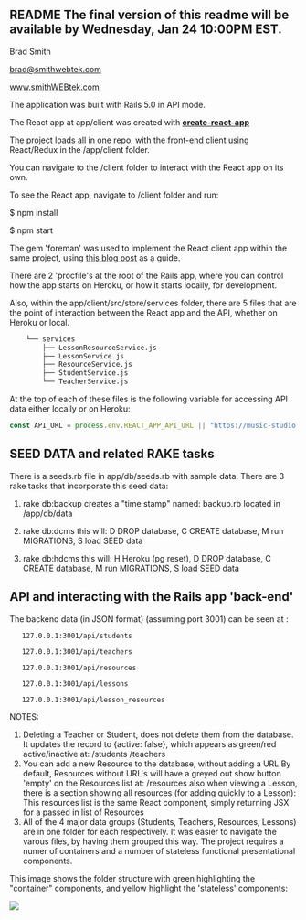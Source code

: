 ## README The final version of this readme will be available by Wednesday, Jan 24 10:00PM EST.

Brad Smith 

brad@smithwebtek.com

www.smithWEBtek.com

The application was built with Rails 5.0 in API mode.

The React app at app/client was created with [**create-react-app**](https://github.com/facebook/create-react-app)

The project loads all in one repo, with the front-end client using React/Redux in the /app/client folder.

You can navigate to the /client folder to interact with the React app on its own.

To see the React app, navigate to /client folder and run:

$ npm install

$ npm start


The gem 'foreman' was used to implement the React client app within the same project, using [this blog post](https://www.fullstackreact.com/articles/how-to-get-create-react-app-to-work-with-your-rails-api/) as a guide. 

There are 2 'procfile's at the root of the Rails app, where you can control how the app starts on Heroku, or how it starts locally, for development. 

Also, within the app/client/src/store/services folder, there are 5 files that are the point of interaction between the React app and the API, whether on Heroku or local.

```bash
    └── services
        ├── LessonResourceService.js
        ├── LessonService.js
        ├── ResourceService.js
        ├── StudentService.js
        └── TeacherService.js
```

At the top of each of these files is the following variable for accessing API data either locally or on Heroku:

```javascript
const API_URL = process.env.REACT_APP_API_URL || "https://music-studio.herokuapp.com/api"
```
 

## SEED DATA and related RAKE tasks
There is a seeds.rb file in app/db/seeds.rb with sample data.
There are 3 rake tasks that incorporate this seed data:

1.  rake db:backup
    creates a "time stamp" named: backup<time as number>.rb
    located in /app/db/data

2.  rake db:dcms
    this will: D DROP database, C CREATE database, M run MIGRATIONS, S load SEED data

3.  rake db:hdcms
    this will: H Heroku (pg reset), D DROP database, C CREATE database, M run MIGRATIONS, S load SEED data

## API and interacting with the Rails app 'back-end'
The backend data (in JSON format) (assuming port 3001) can be seen at :

       127.0.0.1:3001/api/students

       127.0.0.1:3001/api/teachers

       127.0.0.1:3001/api/resources

       127.0.0.1:3001/api/lessons

       127.0.0.1:3001/api/lesson_resources
	

NOTES: 

1.  Deleting a Teacher or Student, does not delete them from the database.
    It updates the record to {active: false}, which appears as green/red active/inactive at:
      /students
      /teachers
2.  You can add a new Resource to the database, without adding a URL
    By default, Resources without URL's will have a greyed out show button 'empty' on the Resources list at:
      /resources
      also when viewing a Lesson, there is a section showing all resources (for adding quickly to a Lesson):
      This resources list is the same React component, simply returning JSX for a passed in list of Resources
3.  All of the 4 major data groups (Students, Teachers, Resources, Lessons) are in one folder for each respectively. It was easier to navigate the varous files, by having them grouped this way. 
The project requires a numer of containers and a number of stateless functional presentational components. 

This image shows the folder structure with green highlighting the "container" components, and yellow highlight the 'stateless' components:

![](http://res.cloudinary.com/smithwebtek/image/upload/v1516839958/music-studio/container-component-list.png)